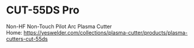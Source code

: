 # CUT-55DS Pro
Non-HF Non-Touch Pilot Arc Plasma Cutter  
Home: https://yeswelder.com/collections/plasma-cutter/products/plasma-cutters-cut-55ds
